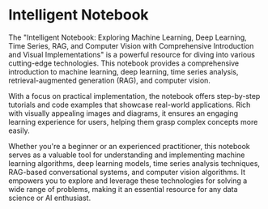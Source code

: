# Intelligent Notebook

The "Intelligent Notebook: Exploring Machine Learning, Deep Learning, Time Series, RAG, and Computer Vision with Comprehensive Introduction and Visual Implementations" is a powerful resource for diving into various cutting-edge technologies. This notebook provides a comprehensive introduction to machine learning, deep learning, time series analysis, retrieval-augmented generation (RAG), and computer vision.

With a focus on practical implementation, the notebook offers step-by-step tutorials and code examples that showcase real-world applications. Rich with visually appealing images and diagrams, it ensures an engaging learning experience for users, helping them grasp complex concepts more easily.

Whether you're a beginner or an experienced practitioner, this notebook serves as a valuable tool for understanding and implementing machine learning algorithms, deep learning models, time series analysis techniques, RAG-based conversational systems, and computer vision algorithms. It empowers you to explore and leverage these technologies for solving a wide range of problems, making it an essential resource for any data science or AI enthusiast.
